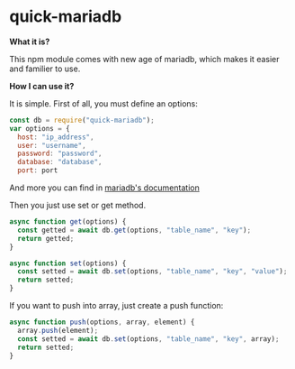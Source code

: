 # quick-mariadb
**What it is?**

This npm module comes with new age of mariadb, which makes it easier and familier to use.

**How I can use it?**

It is simple. First of all, you must define an options:
```js
const db = require("quick-mariadb");
var options = {
  host: "ip_address",
  user: "username",
  password: "password",
  database: "database",
  port: port
```
And more you can find in [mariadb's documentation](https://mariadb.com/kb/en/connector-nodejs-promise-api/#connection-options)

Then you just use set or get method.
```js
async function get(options) {
  const getted = await db.get(options, "table_name", "key");
  return getted;
}

async function set(options) {
  const setted = await db.set(options, "table_name", "key", "value");
  return setted;
}
```
If you want to push into array, just create a push function:
```js
async function push(options, array, element) {
  array.push(element);
  const setted = await db.set(options, "table_name", "key", array);
  return setted;
}
```
